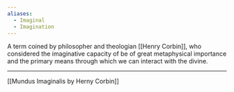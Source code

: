 ```yaml
---
aliases:
  - Imaginal
  - Imagination
---
```

A term coined by philosopher and theologian [[Henry Corbin]], who considered the imaginative capacity of be of great metaphysical importance and the primary means through which we can interact with the divine. 

---
[[Mundus Imaginalis by Herny Corbin]]